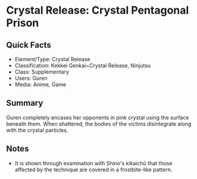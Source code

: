 # Crystal Release: Crystal Pentagonal Prison

## Quick Facts
- Element/Type: Crystal Release
- Classification: Kekkei Genkai~Crystal Release, Ninjutsu
- Class: Supplementary
- Users: Guren
- Media: Anime, Game

## Summary
Guren completely encases her opponents in pink crystal using the surface beneath them. When shattered, the bodies of the victims disintegrate along with the crystal particles.

## Notes
- It is shown through examination with Shino's kikaichū that those affected by the technique are covered in a frostbite-like pattern.
